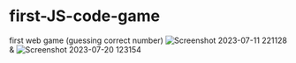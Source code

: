 # first-JS-code-game
first web game (guessing correct number)
![Screenshot 2023-07-11 221128](https://github.com/Siraddeen/first-JS-code-game/assets/85670787/c7245e77-3a29-465f-9faa-73b62da956ae)
&
![Screenshot 2023-07-20 123154](https://github.com/Siraddeen/first-JS-code-game/assets/85670787/fabf856e-1f0f-4bcc-a484-9ea1d66694ba)
